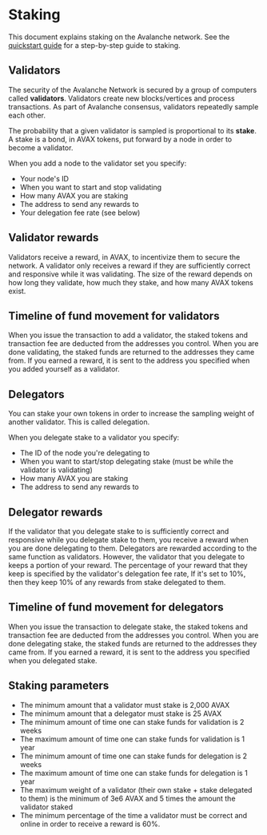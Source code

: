# Staking

This document explains staking on the Avalanche network.
See the [quickstart guide](quickstart.md) for a step-by-step guide to staking.

## Validators

The security of the Avalanche Network is secured by a group of computers called **validators**.
Validators create new blocks/vertices and process transactions.
As part of Avalanche consensus, validators repeatedly sample each other.

The probability that a given validator is sampled is proportional to its **stake**.
A stake is a bond, in AVAX tokens, put forward by a node in order to become a validator.

When you add a node to the validator set you specify:

* Your node's ID
* When you want to start and stop validating
* How many AVAX you are staking
* The address to send any rewards to
* Your delegation fee rate (see below)

## Validator rewards

Validators receive a reward, in AVAX, to incentivize them to secure the network.
A validator only receives a reward if they are sufficiently correct and responsive while it was validating. 
The size of the reward depends on how long they validate, how much they stake, and how many AVAX tokens exist.

## Timeline of fund movement for validators

When you issue the transaction to add a validator, the staked tokens and transaction fee are deducted from the addresses you control.
When you are done validating, the staked funds are returned to the addresses they came from.
If you earned a reward, it is sent to the address you specified when you added yourself as a validator.

## Delegators

You can stake your own tokens in order to increase the sampling weight of another validator.
This is called delegation.

When you delegate stake to a validator you specify:

* The ID of the node you're delegating to
* When you want to start/stop delegating stake (must be while the validator is validating)
* How many AVAX you are staking
* The address to send any rewards to

## Delegator rewards

If the validator that you delegate stake to is sufficiently correct and responsive while you delegate stake to them, you receive a reward when you are done delegating to them.
Delegators are rewarded according to the same function as validators.
However, the validator that you delegate to keeps a portion of your reward.
The percentage of your reward that they keep is specified by the validator's delegation fee rate,
If it's set to 10%, then they keep 10% of any rewards from stake delegated to them.

## Timeline of fund movement for delegators

When you issue the transaction to delegate stake, the staked tokens and transaction fee are deducted from the addresses you control.
When you are done delegating stake, the staked funds are returned to the addresses they came from.
If you earned a reward, it is sent to the address you specified when you delegated stake.

## Staking parameters

* The minimum amount that a validator must stake is 2,000 AVAX
* The minimum amount that a delegator must stake is 25 AVAX
* The minimum amount of time one can stake funds for validation is 2 weeks
* The maximum amount of time one can stake funds for validation is 1 year
* The minimum amount of time one can stake funds for delegation is 2 weeks
* The maximum amount of time one can stake funds for delegation is 1 year
* The maximum weight of a validator (their own stake + stake delegated to them) is the minimum of 3e6 AVAX and 5 times the amount the validator staked
* The minimum percentage of the time a validator must be correct and online in order to receive a reward is 60%.